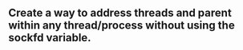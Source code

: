 ## Create a way to address threads and parent within any thread/process without using the sockfd variable.
